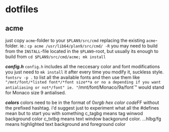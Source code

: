 # dotfiles

## acme
just copy `acme`-folder to your `$PLAN9/src/cmd` replacing the existing `acme`-folder. ie.:
   `cp acme /usr/lib64/plan9/src/cmd/ -R`
you may need to build from the `INSTALL`-file located in the `$PLAN9`-root, but usually its enough to build from
    `cd $PLAN9/src/cmd/acme; mk install`

***config.h***
`config.h` includes all the neccesary color and font modifications you just need to `mk install` it after every time you modify it, suckless style. `fontsrv -p .` to list all the available fonts and then use them like `"/mnt/font/*listed font*/*font size**a or no a depending if you want antialiasing or not*/font" ie.
    "`/mnt/font/Monaco/9a/font`"
would stand for Monaco size 9 antialised.

***colors***
colors need to be in the format of 0x*rgb hex color code*FF without the prefixed hashtag. i'd suggest just to experiment what all the #defines mean but to start you with something c_tagbg means tag winwod background color c_txtbg means text window backgorund color. ...hlbg/fg means highlighted text background and foreground color
